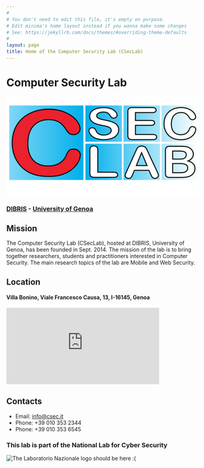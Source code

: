 ```yaml
---
#
# You don't need to edit this file, it's empty on purpose.
# Edit minima's home layout instead if you wanna make some changes
# See: https://jekyllrb.com/docs/themes/#overriding-theme-defaults
#
layout: page
title: Home of the Computer Security Lab (CSecLab)
---
```


# Computer Security Lab

![The CSecLab logo should be here :( ](/pics/logo.png)

### [DIBRIS](http://www.dibris.unige.it/en) - [University of Genoa](http://www.unige.it/en)
## Mission
The Computer Security Lab (CSecLab), hosted at DIBRIS, University of Genoa, has been founded in Sept. 2014. The mission of the lab is to bring together researchers, students and practitioners interested in Computer Security. The main research topics of the lab are Mobile and Web Security.


## Location


#### Villa Bonino, Viale Francesco Causa, 13, I-16145, Genoa 

<iframe marginheight="0" marginwidth="0" src="https://maps.google.it/maps?q=44.401917,8.960754&amp;num=1&amp;t=h&amp;ie=UTF8&amp;z=13&amp;ll=44.401901,8.960767&amp;output=embed" frameborder="0" height="200" scrolling="no" width="400"></iframe>


## Contacts

- Email: info@csec.it
- Phone: +39 010 353 2344
- Phone: +39 010 353 6545

### This lab is part of the National Lab for Cyber Security
![The Laboratorio Nazionale logo should be here :( ](/pics/lab-naz-logo.png)
